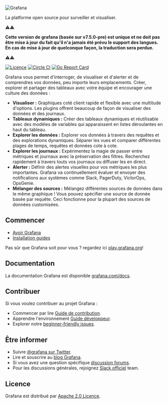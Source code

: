 ![Grafana](docs/logo-horizontal.png)

La platforme open source pour surveiller et visualiser.

⚠️⚠️

**Cette version de grafana (basée sur v7.5.0-pre) est unique et ne doit pas être mise à jour du fait qu'il n'a jamais été prévu le support des langues.
En cas de mise à jour de quelconque façon, la traduction sera perdue.**

⚠️⚠️

[![Licence](https://img.shields.io/github/license/grafana/grafana)](LICENSE)
[![Circle CI](https://img.shields.io/circleci/build/gh/grafana/grafana)](https://circleci.com/gh/grafana/grafana)
[![Go Report Card](https://goreportcard.com/badge/github.com/grafana/grafana)](https://goreportcard.com/report/github.com/grafana/grafana)

Grafana vous permet d'interroger, de visualiser et d'alerter et de comprendres vos données, peu importe leurs emplacements. Créer, explorer et partager des tableaux avec votre équipe et encourager une culture des données :

- **Visualiser :** Graphiques coté client rapide et flexible avec une multitude d'options. Les plugins offrent beaucoup de façon de visualiser des données et des journaux.
- **Tableaux dynamiques :** Créer des tableaux dynamiques et réutilisable avec des modèles de variables qui apparaissent en listes déroulantes en haut du tableau.
- **Explorer les données :** Explorer vos données à travers des requêtes et des explorations dynamiques. Séparer les vues et comparer différentes plages de temps, requêtes et données cote à cote.
- **Explorer les journaux :** Expérimentez la magie de passer entre métriques et journaux avec la préservation des filtres. Recherchez rapidement à travers touts vos journaux ou diffuser les en direct.
- **Alerter :** Définir des alertes visuelles pour vos métriques les plus importantes. Grafana va continuellement évaluer et envoyer des notifications aux systèmes comme Slack, PagerDuty, VictorOps, OpsGenie.
- **Mélanger des sources :** Mélangez différentes sources de données dans le même graphique ! Vous pouvez spécifier une source de donnée basée par requête. Ceci fonctionne pour la plupart des sources de données customisées.

## Commencer

- [Avoir Grafana](https://grafana.com/get)
- [Installation guides](http://docs.grafana.org/installation/)

Pas sûr que Grafana soit pour vous ? regardez ici [play.grafana.org](https://play.grafana.org/)!

## Documentation

La documentation Grafana est disponible [grafana.com/docs](https://grafana.com/docs/).

## Contribuer

Si vous voulez contribuer au projet Grafana :

- Commencer par lire [Guide de contribution](/CONTRIBUTING.md).
- Apprendre l'environnement [Guide développeur](/contribute/developer-guide.md).
- Explorer notre [beginner-friendly issues](https://github.com/grafana/grafana/issues?q=is%3Aopen+is%3Aissue+label%3A%22beginner+friendly%22).

## Être informer

- Suivre [@grafana sur Twitter](https://twitter.com/grafana/).
- Lire et souscrire au [blog Grafana](https://grafana.com/blog/).
- Si vous avez une question spécifique [discussion forums](https://community.grafana.com/).
- Pour les discussions générales, rejoignez [Slack officiel](http://slack.raintank.io/) team.

## Licence

Grafana est distribué par [Apache 2.0 Licence](https://github.com/grafana/grafana/blob/master/LICENSE).
